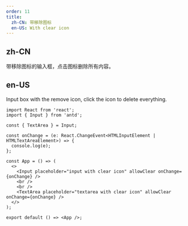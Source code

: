 ```yaml
---
order: 11
title:
  zh-CN: 带移除图标
  en-US: With clear icon
---
```


## zh-CN

带移除图标的输入框，点击图标删除所有内容。

## en-US

Input box with the remove icon, click the icon to delete everything.

```tsx
import React from 'react';
import { Input } from 'antd';

const { TextArea } = Input;

const onChange = (e: React.ChangeEvent<HTMLInputElement | HTMLTextAreaElement>) => {
  console.log(e);
};

const App = () => (
  <>
    <Input placeholder="input with clear icon" allowClear onChange={onChange} />
    <br />
    <br />
    <TextArea placeholder="textarea with clear icon" allowClear onChange={onChange} />
  </>
);

export default () => <App />;
```
